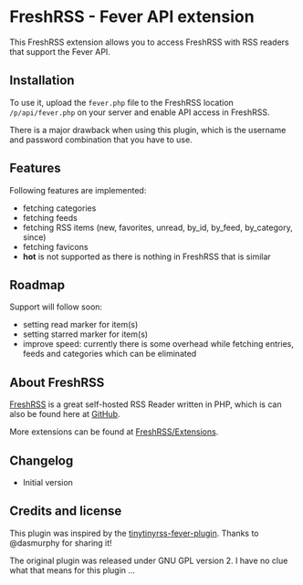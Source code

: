 # FreshRSS - Fever API extension

This FreshRSS extension allows you to access FreshRSS with RSS readers that support the Fever API.

## Installation

To use it, upload the ```fever.php``` file to the FreshRSS location `/p/api/fever.php` on your server and enable API access in FreshRSS.

There is a major drawback when using this plugin, which is the username and password combination that you have to use.

## Features
Following features are implemented:

- fetching categories
- fetching feeds
- fetching RSS items (new, favorites, unread, by_id, by_feed, by_category, since)
- fetching favicons
- **hot** is not supported as there is nothing in FreshRSS that is similar

## Roadmap
Support will follow soon:

- setting read marker for item(s)
- setting starred marker for item(s)
- improve speed: currently there is some overhead while fetching entries, feeds and categories which can be eliminated

## About FreshRSS
[FreshRSS](https://freshrss.org/) is a great self-hosted RSS Reader written in PHP, which is can also be found here at [GitHub](https://github.com/FreshRSS/FreshRSS).

More extensions can be found at [FreshRSS/Extensions](https://github.com/FreshRSS/Extensions).

## Changelog

* Initial version

## Credits and license

This plugin was inspired by the [tinytinyrss-fever-plugin](https://github.com/dasmurphy/tinytinyrss-fever-plugin).
Thanks to @dasmurphy for sharing it!

The original plugin was released under GNU GPL version 2. I have no clue what that means for this plugin ... 